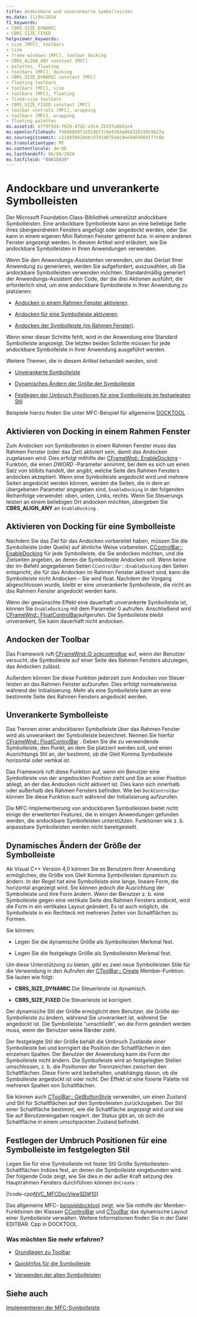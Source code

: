 ```yaml
---
title: Andockbare und unverankerte Symbolleisten
ms.date: 11/04/2016
f1_keywords:
- CBRS_SIZE_DYNAMIC
- CBRS_SIZE_FIXED
helpviewer_keywords:
- size [MFC], toolbars
- size
- frame windows [MFC], toolbar docking
- CBRS_ALIGN_ANY constant [MFC]
- palettes, floating
- toolbars [MFC], docking
- CBRS_SIZE_DYNAMIC constant [MFC]
- floating toolbars
- toolbars [MFC], size
- toolbars [MFC], floating
- fixed-size toolbars
- CBRS_SIZE_FIXED constant [MFC]
- toolbar controls [MFC], wrapping
- toolbars [MFC], wrapping
- floating palettes
ms.assetid: b7f9f9d4-f629-47d2-a3c4-2b33fa6b51e4
ms.openlocfilehash: f40d8860f2e514bf3c9e9364a664326250c9627a
ms.sourcegitcommit: c21b05042debc97d14875e019ee9d698691ffc0b
ms.translationtype: MT
ms.contentlocale: de-DE
ms.lasthandoff: 06/09/2020
ms.locfileid: "84615839"
---
```

# <a name="docking-and-floating-toolbars"></a>Andockbare und unverankerte Symbolleisten

Der Microsoft Foundation Class-Bibliothek unterstützt andockbare Symbolleisten. Eine andockbare Symbolleiste kann an eine beliebige Seite ihres übergeordneten Fensters angefügt oder angedockt werden, oder Sie kann in einem eigenen Mini Rahmen Fenster getrennt bzw. in einem anderen Fenster angezeigt werden. In diesem Artikel wird erläutert, wie Sie andockbare Symbolleisten in Ihren Anwendungen verwenden.

Wenn Sie den Anwendungs-Assistenten verwenden, um das Gerüst Ihrer Anwendung zu generieren, werden Sie aufgefordert, auszuwählen, ob Sie andockbare Symbolleisten verwenden möchten. Standardmäßig generiert der Anwendungs-Assistent den Code, der die drei Aktionen ausführt, die erforderlich sind, um eine andockbare Symbolleiste in Ihrer Anwendung zu platzieren:

- [Andocken in einem Rahmen Fenster aktivieren](#_core_enabling_docking_in_a_frame_window).

- [Andocken für eine Symbolleiste aktivieren](#_core_enabling_docking_for_a_toolbar).

- [Andocken der Symbolleiste (im Rahmen Fenster)](#_core_docking_the_toolbar).

Wenn einer dieser Schritte fehlt, wird in der Anwendung eine Standard Symbolleiste angezeigt. Die letzten beiden Schritte müssen für jede andockbare Symbolleiste in Ihrer Anwendung ausgeführt werden.

Weitere Themen, die in diesem Artikel behandelt werden, sind:

- [Unverankerte Symbolleiste](#_core_floating_the_toolbar)

- [Dynamisches Ändern der Größe der Symbolleiste](#_core_dynamically_resizing_the_toolbar)

- [Festlegen der Umbruch Positionen für eine Symbolleiste im festgelegten Stil](#_core_setting_wrap_positions_for_a_fixed_style_toolbar)

Beispiele hierzu finden Sie unter MFC-Beispiel für allgemeine [DOCKTOOL](../overview/visual-cpp-samples.md) .

## <a name="enabling-docking-in-a-frame-window"></a><a name="_core_enabling_docking_in_a_frame_window"></a>Aktivieren von Docking in einem Rahmen Fenster

Zum Andocken von Symbolleisten in einem Rahmen Fenster muss das Rahmen Fenster (oder das Ziel) aktiviert sein, damit das Andocken zugelassen wird. Dies erfolgt mithilfe der [CFrameWnd:: EnableDocking](reference/cframewnd-class.md#enabledocking) -Funktion, die einen *DWORD* -Parameter annimmt, bei dem es sich um einen Satz von stilbits handelt, der angibt, welche Seite des Rahmen Fensters andocken akzeptiert. Wenn eine Symbolleiste angedockt wird und mehrere Seiten angedockt werden können, werden die Seiten, die in dem an übergebenen Parameter angegeben sind, `EnableDocking` in der folgenden Reihenfolge verwendet: oben, unten, Links, rechts. Wenn Sie Steuerungs leisten an einem beliebigen Ort andocken möchten, übergeben Sie **CBRS_ALIGN_ANY** an `EnableDocking` .

## <a name="enabling-docking-for-a-toolbar"></a><a name="_core_enabling_docking_for_a_toolbar"></a>Aktivieren von Docking für eine Symbolleiste

Nachdem Sie das Ziel für das Andocken vorbereitet haben, müssen Sie die Symbolleiste (oder Quelle) auf ähnliche Weise vorbereiten. [CControlBar:: EnableDocking](reference/ccontrolbar-class.md#enabledocking) für jede Symbolleiste, die Sie andocken möchten, und die Zielseiten angeben, an denen die Symbolleiste Andocken soll. Wenn keine der im-Befehl angegebenen Seiten `CControlBar::EnableDocking` den Seiten entspricht, die für das Andocken im Rahmen Fenster aktiviert sind, kann die Symbolleiste nicht Andocken – Sie wird float. Nachdem der Vorgang abgeschlossen wurde, bleibt er eine unverankerte Symbolleiste, die nicht an das Rahmen Fenster angedockt werden kann.

Wenn der gewünschte Effekt eine dauerhaft unverankerte Symbolleiste ist, können Sie `EnableDocking` mit dem Parameter 0 aufrufen. Anschließend wird [CFrameWnd:: FloatControlBar](reference/cframewnd-class.md#floatcontrolbar)aufgerufen. Die Symbolleiste bleibt unverankert, Sie kann dauerhaft nicht andocken.

## <a name="docking-the-toolbar"></a><a name="_core_docking_the_toolbar"></a>Andocken der Toolbar

Das Framework ruft [CFrameWnd::D ockcontrolbar](reference/cframewnd-class.md#dockcontrolbar) auf, wenn der Benutzer versucht, die Symbolleiste auf einer Seite des Rahmen Fensters abzulegen, das Andocken zulässt.

Außerdem können Sie diese Funktion jederzeit zum Andocken von Steuer leisten an das Rahmen Fenster aufzurufen. Dies erfolgt normalerweise während der Initialisierung. Mehr als eine Symbolleiste kann an eine bestimmte Seite des Rahmen Fensters angedockt werden.

## <a name="floating-the-toolbar"></a><a name="_core_floating_the_toolbar"></a>Unverankerte Symbolleiste

Das Trennen einer andockbaren Symbolleiste über das Rahmen Fenster wird als unverankert der Symbolleiste bezeichnet. Nennen Sie hierfür [CFrameWnd:: FloatControlBar](reference/cframewnd-class.md#floatcontrolbar) . Geben Sie die zu verwendende Symbolleiste, den Punkt, an dem Sie platziert werden soll, und einen Ausrichtungs Stil an, der bestimmt, ob die Gleit Komma Symbolleiste horizontal oder vertikal ist.

Das Framework ruft diese Funktion auf, wenn ein Benutzer eine Symbolleiste von der angedockten Position zieht und Sie an einer Position ablegt, an der das Andocken nicht aktiviert ist. Dies kann sich innerhalb oder außerhalb des Rahmen Fensters befinden. Wie bei `DockControlBar` können Sie diese Funktion auch während der Initialisierung aufzurufen.

Die MFC-Implementierung von andockbaren Symbolleisten bietet nicht einige der erweiterten Features, die in einigen Anwendungen gefunden werden, die andockbare Symbolleisten unterstützen. Funktionen wie z. b. anpassbare Symbolleisten werden nicht bereitgestellt.

## <a name="dynamically-resizing-the-toolbar"></a><a name="_core_dynamically_resizing_the_toolbar"></a>Dynamisches Ändern der Größe der Symbolleiste

Ab Visual C++ Version 4,0 können Sie es Benutzern Ihrer Anwendung ermöglichen, die Größe von Gleit Komma Symbolleisten dynamisch zu ändern. In der Regel hat eine Symbolleiste eine lange, lineare Form, die horizontal angezeigt wird. Sie können jedoch die Ausrichtung der Symbolleiste und ihre Form ändern. Wenn der Benutzer z. b. eine Symbolleiste gegen eine vertikale Seite des Rahmen Fensters andockt, wird die Form in ein vertikales Layout geändert. Es ist auch möglich, die Symbolleiste in ein Rechteck mit mehreren Zeilen von Schaltflächen zu Formen.

Sie können:

- Legen Sie die dynamische Größe als Symbolleisten Merkmal fest.

- Legen Sie die festgelegte Größe als Symbolleisten Merkmal fest.

Um diese Unterstützung zu bieten, gibt es zwei neue Symbolleisten Stile für die Verwendung in den Aufrufen der [CToolBar:: Create](reference/ctoolbar-class.md#create) Member-Funktion. Sie lauten wie folgt:

- **CBRS_SIZE_DYNAMIC** Die Steuerleiste ist dynamisch.

- **CBRS_SIZE_FIXED** Die Steuerleiste ist korrigiert.

Der dynamische Stil der Größe ermöglicht dem Benutzer, die Größe der Symbolleiste zu ändern, während Sie unverankert ist, während Sie angedockt ist. Die Symbolleiste "umschließt", wo die Form geändert werden muss, wenn der Benutzer seine Ränder zieht.

Der festgelegte Stil der Größe behält die Umbruch Zustände einer Symbolleiste bei und korrigiert die Position der Schaltflächen in den einzelnen Spalten. Der Benutzer der Anwendung kann die Form der Symbolleiste nicht ändern. Die Symbolleiste wird an festgelegten Stellen umschlossen, z. b. die Positionen der Trennzeichen zwischen den Schaltflächen. Diese Form wird beibehalten, unabhängig davon, ob die Symbolleiste angedockt ist oder nicht. Der Effekt ist eine fixierte Palette mit mehreren Spalten von Schaltflächen.

Sie können auch [CToolBar:: GetButtonStyle](reference/ctoolbar-class.md#getbuttonstyle) verwenden, um einen Zustand und Stil für Schaltflächen auf den Symbolleisten zurückzugeben. Der Stil einer Schaltfläche bestimmt, wie die Schaltfläche angezeigt wird und wie Sie auf Benutzereingaben reagiert. der Status gibt an, ob sich die Schaltfläche in einem umschpackten Zustand befindet.

## <a name="setting-wrap-positions-for-a-fixed-style-toolbar"></a><a name="_core_setting_wrap_positions_for_a_fixed_style_toolbar"></a>Festlegen der Umbruch Positionen für eine Symbolleiste im festgelegten Stil

Legen Sie für eine Symbolleiste mit fester Stil Größe Symbolleisten-Schaltflächen Indizes fest, an denen die Symbolleiste eingebunden wird. Der folgende Code zeigt, wie Sie dies in der außer Kraft setzung des Hauptrahmen Fensters durchführen können `OnCreate` :

[!code-cpp[NVC_MFCDocViewSDI#10](codesnippet/cpp/docking-and-floating-toolbars_1.cpp)]

Das allgemeine MFC- [beispieldocktool](../overview/visual-cpp-samples.md) zeigt, wie Sie mithilfe der Member-Funktionen der Klassen [CControlBar](reference/ccontrolbar-class.md) und [CToolBar](reference/ctoolbar-class.md) das dynamische Layout einer Symbolleiste verwalten. Weitere Informationen finden Sie in der Datei EDITBAR. Cpp in DOCKTOOL.

### <a name="what-do-you-want-to-know-more-about"></a>Was möchten Sie mehr erfahren?

- [Grundlagen zu Toolbar](toolbar-fundamentals.md)

- [QuickInfos für die Symbolleiste](toolbar-tool-tips.md)

- [Verwenden der alten Symbolleisten](using-your-old-toolbars.md)

## <a name="see-also"></a>Siehe auch

[Implementieren der MFC-Symbolleiste](mfc-toolbar-implementation.md)
